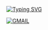 [![Typing SVG](https://readme-typing-svg.demolab.com?font=Atomic+Age&weight=500&size=25&pause=1000&color=3196F7&background=49A6FF00&center=true&vCenter=true&random=false&width=500&height=100&lines=Hi%2C+my+name+is+Eryck+Kawa;I+am+from+Brazil!;I+Study+Computer+Science+at+UFPI)](https://git.io/typing-svg)

[![GMAIL](https://img.shields.io/badge/Gmail-D14836?style=for-the-badge&logo=gmail&logoColor=white)](https://mail.google.com/mail/u/1/#inbox?compose=GTvVlcSGLrRVZbFJPWfqHKFBFgZwCJqXXqVgQPffmZbsrnPFJPBSMrXZMTMdRcGBtdfRZlXXsmpMQ)


